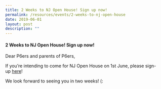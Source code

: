 ```yaml
---
title: 2 Weeks to NJ Open House! Sign up now!
permalink: /resources/events/2-weeks-to-nj-open-house
date: 2019-06-01
layout: post
description: ""
---
```

#### 2 Weeks to NJ Open House! Sign up now!

Dear P6ers and parents of P6ers,

If you’re intending to come for NJ Open House on 1st June, please sign-up [here](https://form.gov.sg/#!/5cb6d4a474c6f40017f7f723)!

We look forward to seeing you in two weeks! (: